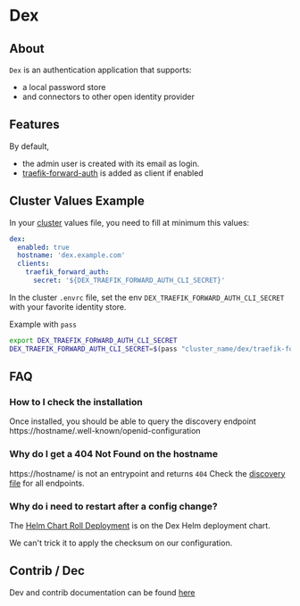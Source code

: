 # Dex 

## About

`Dex` is an authentication application that supports:
* a local password store
* and connectors to other open identity provider


## Features

By default,
* the admin user is created with its email as login.
* [traefik-forward-auth](../traefik-forward-auth/README.md) is added as client if enabled

## Cluster Values Example


In your [cluster](../../../docs/site/cluster-creation.md) values file, you need to fill at minimum this values:
```yaml
dex:
  enabled: true
  hostname: 'dex.example.com'
  clients:
    traefik_forward_auth:
      secret: '${DEX_TRAEFIK_FORWARD_AUTH_CLI_SECRET}'
```

In the cluster `.envrc` file, set the env `DEX_TRAEFIK_FORWARD_AUTH_CLI_SECRET` with your favorite identity store.

Example with `pass`
```bash
export DEX_TRAEFIK_FORWARD_AUTH_CLI_SECRET
DEX_TRAEFIK_FORWARD_AUTH_CLI_SECRET=$(pass "cluster_name/dex/traefik-forward-auth-cli-secret")
```


## FAQ
### How to I check the installation

Once installed, you should be able to query the discovery endpoint
https://hostname/.well-known/openid-configuration

### Why do I get a 404 Not Found on the hostname

https://hostname/ is not an entrypoint and returns `404`
Check the [discovery file](#how-to-i-check-the-installation) for all endpoints.

### Why do i need to restart after a config change?

The [Helm Chart Roll Deployment](https://helm.sh/docs/howto/charts_tips_and_tricks/#automatically-roll-deployments)
is on the Dex Helm deployment chart.

We can't trick it to apply the checksum on our configuration.

## Contrib / Dec

Dev and contrib documentation can be found [here](contrib/contrib.md)
